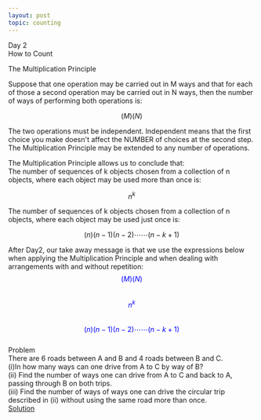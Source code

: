 ```yaml
---
layout: post
topic: counting
---
```

Day 2  
How to Count  

The Multiplication Principle  

Suppose that one operation may be carried out in M ways and that for each of those a second operation may be carried out in N ways, then the number of ways of performing both operations is:

$$(M)(N)$$

The two operations must be independent. Independent means that the first choice you make doesn't affect the NUMBER of choices at the second step.  
The Multiplication Principle may be extended to any number of operations.  

The Multiplication Principle allows us to conclude that:  
The number of sequences of k objects chosen from a collection of n objects, where each object may be used more than once is:  

$$n^{k}$$

The number of sequences of k objects chosen from a collection of n objects, where each object may be used just once is:  

$$(n)(n-1)(n-2)\cdots\cdots(n-k+1)$$

After Day2, our take away message is that we use the expressions below when applying the Multiplication Principle and when dealing with arrangements with and without repetition:  
<span style="color:blue"> $$(M)(N)$$ </span>   
<span style="color:blue"> $$n^{k}$$ </span>   
<span style="color:blue"> $$(n)(n-1)(n-2)\cdots\cdots(n-k+1)$$ </span>   
 Problem  
There are 6 roads between A and B and 4 roads between B and C.  
(i)In how many ways can one drive from A to C by way of B?    
(ii) Find the number of ways one can drive from A to C and back to A, passing through B on both trips.   
(iii) Find the number of ways of ways one can drive the circular trip described in (ii) without using the same road more than once.  
<a href="https://appliedmaths.moodlecloud.com/login/index.php" target="_blank">Solution</a>  
 
 
 



